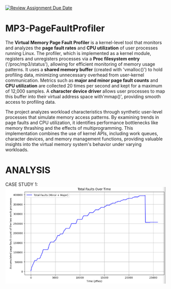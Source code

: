 [![Review Assignment Due Date](https://classroom.github.com/assets/deadline-readme-button-22041afd0340ce965d47ae6ef1cefeee28c7c493a6346c4f15d667ab976d596c.svg)](https://classroom.github.com/a/3ti8WBjt)
# MP3-PageFaultProfiler

The **Virtual Memory Page Fault Profiler** is a kernel-level tool that monitors and analyzes the **page fault rates** and **CPU utilization** of user processes running Linux. The profiler, which is implemented as a kernel module, registers and unregisters processes via a **Proc filesystem entry** ('/proc/mp3/status'), allowing for efficient monitoring of memory usage patterns. It uses a **shared memory buffer** (created with 'vmalloc()') to hold profiling data, minimizing unnecessary overhead from user-kernel communication. Metrics such as **major and minor page fault counts** and **CPU utilization** are collected 20 times per second and kept for a maximum of 12,000 samples. A **character device driver** allows user processes to map this buffer into their virtual address space with'mmap()', providing smooth access to profiling data.

The project analyzes workload characteristics through synthetic user-level processes that simulate memory access patterns. By examining trends in page faults and CPU utilization, it identifies performance bottlenecks like memory thrashing and the effects of multiprogramming. This implementation combines the use of kernel APIs, including work queues, character devices, and memory management functions, providing valuable insights into the virtual memory system's behavior under varying workloads.


# ANALYSIS 
CASE STUDY 1: ![alt text](case_1_work_1_2.png)

